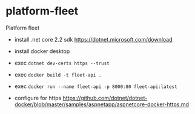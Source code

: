 # platform-fleet
Platform fleet

- install .net core 2.2 sdk https://dotnet.microsoft.com/download
- install docker desktop
- exec `dotnet dev-certs https --trust`
- exec `docker build -t fleet-api .`
- exec `docker run --name fleet-api -p 8000:80 fleet-api:latest`

- configure for https https://github.com/dotnet/dotnet-docker/blob/master/samples/aspnetapp/aspnetcore-docker-https.md